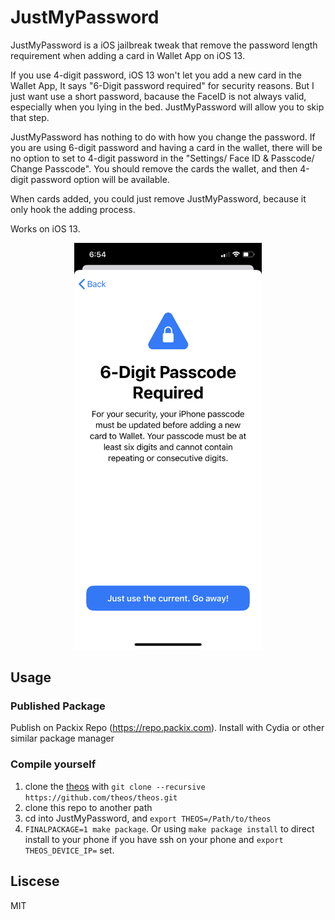 
# JustMyPassword

JustMyPassword is a iOS jailbreak tweak that remove the password length requirement
when adding a card in Wallet App on iOS 13.

If you use 4-digit password, iOS 13 won't let you add a new card in the Wallet App,
It says "6-Digit password required" for security reasons. But I just want use a short password, 
bacause the FaceID is not always valid, especially when you lying in the bed. JustMyPassword
will allow you to skip that step.

JustMyPassword has nothing to do with how you change the password. If you are using 6-digit 
password and having a card in the wallet, there will be no option to set to 4-digit password
in the "Settings/ Face ID & Passcode/ Change Passcode". You should remove the cards the wallet,
and then 4-digit password option will be available. 

When cards added, you could just remove JustMyPassword, because it only hook the adding process.

Works on iOS 13.

<p align="center"><img src="/etc/screenshot.png" width="300"></p>


## Usage

### Published Package

Publish on Packix Repo (https://repo.packix.com). Install with Cydia or other similar package manager

### Compile yourself

1. clone the [theos](https://github.com/theos/theos) with `git clone --recursive https://github.com/theos/theos.git`
2. clone this repo to another path
3. cd into JustMyPassword, and `export THEOS=/Path/to/theos`
4. `FINALPACKAGE=1 make package`. Or using `make package install` to direct install to your phone if 
    you have ssh on your phone and `export THEOS_DEVICE_IP=` set.


## Liscese

MIT
